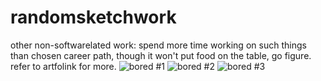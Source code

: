 # randomsketchwork
other non-softwarelated work: spend more time working on such things than chosen career path, though it won't put food on the table, go figure. refer to artfolink for more.
![bored #1](https://user-images.githubusercontent.com/83270658/194127739-94fdda32-fa60-4eab-96ea-7055d5fe9471.png)
![bored #2](https://user-images.githubusercontent.com/83270658/194127753-5ace9b2e-0f12-4866-8bf3-ece0ab7094cf.png)
![bored #3](https://user-images.githubusercontent.com/83270658/194127764-b6339e04-73ea-47cf-82b5-be211410706e.png)


